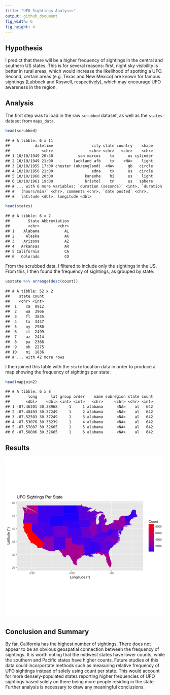 ```yaml
---
title: "UFO Sightings Analysis"
output: github_document
fig_width: 6 
fig_height: 4
---
```







## Hypothesis

I predict that there will be a higher frequency of sightings in the central and southern US states. This is for several reasons: first, night sky visibility is better in rural areas, which would increase the likelihood of spotting a UFO. Second, certain areas (e.g. Texas and New Mexico) are known for famous sightings (Lubbock and Roswell, respectively), which may encourage UFO awareness in the region.

## Analysis

The first step was to load in the raw `scrubbed` dataset, as well as the `states` dataset from `maps_data`. 


```r
head(scrubbed)
```

```
## # A tibble: 6 x 11
##           datetime                 city state country    shape
##              <chr>                <chr> <chr>   <chr>    <chr>
## 1 10/10/1949 20:30           san marcos    tx      us cylinder
## 2 10/10/1949 21:00         lackland afb    tx    <NA>    light
## 3 10/10/1955 17:00 chester (uk/england)  <NA>      gb   circle
## 4 10/10/1956 21:00                 edna    tx      us   circle
## 5 10/10/1960 20:00              kaneohe    hi      us    light
## 6 10/10/1961 19:00              bristol    tn      us   sphere
## # ... with 6 more variables: `duration (seconds)` <int>, `duration
## #   (hours/min)` <chr>, comments <chr>, `date posted` <chr>,
## #   latitude <dbl>, longitude <dbl>
```

```r
head(states)
```

```
## # A tibble: 6 x 2
##        State Abbreviation
##        <chr>        <chr>
## 1    Alabama           AL
## 2     Alaska           AK
## 3    Arizona           AZ
## 4   Arkansas           AR
## 5 California           CA
## 6   Colorado           CO
```

From the scrubbed data, I filtered to include only the sightings in the US. From this, I then found the frequency of sightings, as grouped by state:


```r
usstate %>% arrange(desc(count))
```

```
## # A tibble: 52 x 2
##    state count
##    <chr> <int>
##  1    ca  8912
##  2    wa  3966
##  3    fl  3835
##  4    tx  3447
##  5    ny  2980
##  6    il  2499
##  7    az  2414
##  8    pa  2366
##  9    oh  2275
## 10    mi  1836
## # ... with 42 more rows
```

I then joined this table with the `state` location data in order to produce a map showing the frequency of sightings per state:


```r
head(mapjoin2)
```

```
## # A tibble: 6 x 8
##        long      lat group order    name subregion state count
##       <dbl>    <dbl> <int> <int>   <chr>     <chr> <chr> <int>
## 1 -87.46201 30.38968     1     1 alabama      <NA>    al   642
## 2 -87.48493 30.37249     1     2 alabama      <NA>    al   642
## 3 -87.52503 30.37249     1     3 alabama      <NA>    al   642
## 4 -87.53076 30.33239     1     4 alabama      <NA>    al   642
## 5 -87.57087 30.32665     1     5 alabama      <NA>    al   642
## 6 -87.58806 30.32665     1     6 alabama      <NA>    al   642
```


## Results

![UFO sightings per state](https://raw.githubusercontent.com/siobhanmccarter/ufo-analysis/master/results/figures/ufo_sightings.png)

## Conclusion and Summary

By far, California has the highest number of sightings. There does not appear to be an obvious geospatial connection between the frequency of sightings. It is worth noting that the midwest states have lower counts, while the southern and Pacific states have higher counts. Future studies of this data could incorportate methods such as measuring relative frequency of UFO sightings instead of solely using count per state. This would account for more densely-populated states reporting higher frequencies of UFO sightings based solely on there being more people residing in the state. Further analysis is necessary to draw any meaningful conclusions. 








